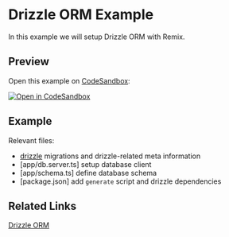 # Drizzle ORM Example

In this example we will setup Drizzle ORM with Remix.

## Preview

Open this example on [CodeSandbox](https://codesandbox.com):

[![Open in CodeSandbox](https://codesandbox.io/static/img/play-codesandbox.svg)](https://codesandbox.io/s/github/remix-run/examples/tree/main/drizzle-orm)

## Example

Relevant files:

- [drizzle](./drizzle) migrations and drizzle-related meta information
- [app/db.server.ts] setup database client
- [app/schema.ts] define database schema
- [package.json] add `generate` script and drizzle dependencies

## Related Links

[Drizzle ORM](https://orm.drizzle.team)
